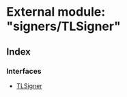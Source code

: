# External module: "signers/TLSigner"

## Index

### Interfaces

- [TLSigner](../interfaces/_signers_tlsigner_.tlsigner.md)
